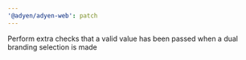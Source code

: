 ```yaml
---
'@adyen/adyen-web': patch
---
```


Perform extra checks that a valid value has been passed when a dual branding selection is made
